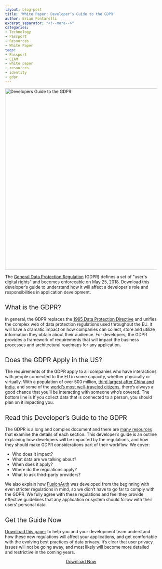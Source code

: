 ```yaml
---
layout: blog-post
title: 'White Paper: Developer’s Guide to the GDPR'
author: Brian Pontarelli
excerpt_separator: "<!--more-->"
categories:
- Technology
- Passport
- Resources
- White Paper
tags:
- Passport
- CIAM
- white paper
- resources
- identity
- gdpr
---
```

<p><img class="aligncenter size-full wp-image-8196" src="" alt="Developers Guide to the GDPR" width="1200" height="600"></p>
<p><span style="font-weight: 400;">The </span><a href="http://eur-lex.europa.eu/legal-content/EN/TXT/?uri=uriserv:OJ.L_.2016.119.01.0001.01.ENG&amp;toc=OJ:L:2016:119:FULL" target="_blank" rel="noopener"><span style="font-weight: 400;">General Data Protection Regulation</span></a><span style="font-weight: 400;"> (GDPR) </span><span style="font-weight: 400;">defines a set of "user's digital rights" and becomes enforceable on May 25, 2018. Download this developer’s guide to understand how it will affect a developer's role and responsibilities in application development.</span></p>
<p><!--more--></p>
<h2><span style="font-weight: 400;">What is the GDPR? </span></h2>
<p><span style="font-weight: 400;">In general, the GDPR </span><span style="font-weight: 400;">replaces the </span><a href="http://eur-lex.europa.eu/LexUriServ/LexUriServ.do?uri=CELEX:31995L0046:en:HTML" target="_blank" rel="noopener"><span style="font-weight: 400;">1995 Data Protection Directive</span></a> <span style="font-weight: 400;">and </span><span style="font-weight: 400;">unifies the complex web of data protection regulations used throughout the EU. It will have a dramatic impact on </span><span style="font-weight: 400;">how companies can collect, store and utilize information they obtain about their audience. </span><span style="font-weight: 400;">For developers, the GDPR provides a framework of requirements that will impact the business processes and architectural roadmaps for any application. </span></p>
<h2><span style="font-weight: 400;">Does the GDPR Apply in the US?</span></h2>
<p><span style="font-weight: 400;">The requirements of the GDPR apply to all companies who have interactions with people connected to the EU in some capacity, whether physically or virtually. With a population of over 500 million, </span><a href="https://europa.eu/european-union/about-eu/figures/living_en" target="_blank" rel="noopener"><span style="font-weight: 400;">third largest after China and India</span></a><span style="font-weight: 400;">, and some of the </span><a href="https://www.cntraveler.com/gallery/these-countries-have-the-most-well-traveled-citizens" target="_blank" rel="noopener"><span style="font-weight: 400;">world’s most well-traveled citizens</span></a><span style="font-weight: 400;">, there’s always a good chance that you’ll be interacting with someone who’s covered. The bottom line is If you collect data that is connected to a person, you should plan on it impacting you. </span></p>
<h2><span style="font-weight: 400;">Read this Developer’s Guide to the GDPR</span></h2>
<p><span style="font-weight: 400;">The GDPR is a long and complex document and there are </span><a href="https://www.google.com/search?biw=1712&amp;bih=943&amp;ei=hI6hWvDIBMLCzgK31qnQCw&amp;q=gdpr"><span style="font-weight: 400;">many resources</span></a><span style="font-weight: 400;"> that examine the details of each section. This developer’s guide is an outline explaining how developers will be impacted by the regulations, and how they should make GDPR considerations part of their workflow. We cover:</span></p>
<ul>
<li style="font-weight: 400;"><span style="font-weight: 400;">Who does it impact?</span></li>
<li style="font-weight: 400;"><span style="font-weight: 400;">What data are we talking about?</span></li>
<li style="font-weight: 400;"><span style="font-weight: 400;">When does it apply?</span></li>
<li style="font-weight: 400;"><span style="font-weight: 400;">Where do the regulations apply?</span></li>
<li style="font-weight: 400;"><span style="font-weight: 400;">What to ask third-party providers?</span></li>
</ul>
<p><span style="font-weight: 400;">We also explain how </span><a href="/products/identity-user-management" target="_blank" rel="noopener"><span style="font-weight: 400;">FusionAuth</span></a><span style="font-weight: 400;"> was developed from the beginning with even stricter regulations in mind, so we didn’t have to go far to comply with the GDPR. We fully agree with these regulations and feel they provide effective guidelines that any application or system should follow with their users’ personal data. </span></p>
<h2><span style="font-weight: 400;">Get the Guide Now </span></h2>
<p><a href="/resource/developers-guide-gdpr?utm_source=post&amp;amp;utm_medium=internal&amp;amp;utm_campaign=site">Download this paper</a> to help you and your development team understand how these new regulations will affect your applications, and get comfortable with the evolving best practices of data privacy. It’s clear that user privacy issues will not be going away, and most likely will become more detailed and restrictive in the coming years.</p>
<p style="text-align: center;"><a class="orange-button-material medium w-button" href="/resource/developers-guide-gdpr?utm_source=post&amp;utm_medium=internal&amp;utm_campaign=site">Download Now</a></p>
